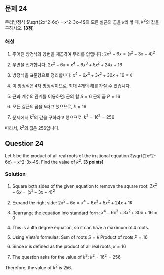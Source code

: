 
## 문제 24
무리방정식 $\sqrt{2x^2-6x} = x^2-3x-4$의 모든 실근의 곱을 $k$라 할 때, $k^2$의 값을 구하시오. **[3점]**

### 해설
1) 주어진 방정식의 양변을 제곱하여 무리를 없앱니다:
   $2x^2-6x = (x^2-3x-4)^2$

2) 우변을 전개합니다:
   $2x^2-6x = x^4-6x^3+5x^2+24x+16$

3) 방정식을 표준형으로 정리합니다:
   $x^4-6x^3+3x^2+30x+16 = 0$

4) 이 방정식은 4차 방정식이므로, 최대 4개의 해를 가질 수 있습니다.

5) 근과 계수의 관계를 이용하면:
   근의 합 $S = 6$
   근의 곱 $P = 16$

6) 모든 실근의 곱을 $k$라고 했으므로, $k = 16$

7) 문제에서 $k^2$의 값을 구하라고 했으므로:
   $k^2 = 16^2 = 256$

따라서, $k^2$의 값은 256입니다.

## Question 24
Let $k$ be the product of all real roots of the irrational equation $\sqrt{2x^2-6x} = x^2-3x-4$. Find the value of $k^2$. **[3 points]**

### Solution
1) Square both sides of the given equation to remove the square root:
   $2x^2-6x = (x^2-3x-4)^2$

2) Expand the right side:
   $2x^2-6x = x^4-6x^3+5x^2+24x+16$

3) Rearrange the equation into standard form:
   $x^4-6x^3+3x^2+30x+16 = 0$

4) This is a 4th degree equation, so it can have a maximum of 4 roots.

5) Using Vieta's formulas:
   Sum of roots $S = 6$
   Product of roots $P = 16$

6) Since $k$ is defined as the product of all real roots, $k = 16$

7) The question asks for the value of $k^2$:
   $k^2 = 16^2 = 256$

Therefore, the value of $k^2$ is 256.